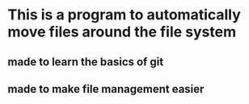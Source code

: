 # This is a program to automatically move files around the file system 
## made to learn the basics of git 
## made to make file management easier
